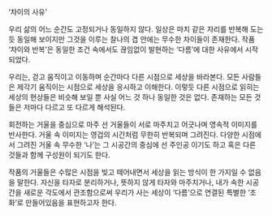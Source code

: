 ‘차이의 사유’

우리 삶의 어느 순간도 고정되거나 동일하지 않다. 일상은 마치 같은 자리를 반복해 도는 듯 동일해 보이지만 그것을 이루는 찰나의 겹 안에는 무수한 차이들이 존재한다. 작품 ‘차이와 반복’은 동일한 조건 속에서도 끊임없이 발현하는 ‘다름’에 대한 사유에서 시작되었다.

우리는, 걷고 움직이고 이동하며 순간마다 다른 시점으로 세상을 바라본다. 모든 사람들은 제각기 움직이는 시점으로 세상을 응시하고 이해한다. 이렇듯 다른 시점으로 읽히는 세상의 현상들은 비슷해 보일 뿐 사실 어느 것 하나 동일한 것은 없다. 존재하는 모든 것들은 저마다 다르고 또 다르게 해석된다.

회전하는 거울을 중심으로 마주 선 거울들이 서로 마주치고 어긋나며 영속적 이미지를 반사한다. 거울 속 이미지는 영겁의 시간처럼 무한히 반복되며 그려진다. 다양한 시점에서 그려진 거울 속 무수한 ‘나’는 그 시공간의 중심에 선 주인공 이기도 하고 혹은 다른 것들과 함께 구성원이 되기도 한다.

작품의 거울들은 수많은 시점을 빚고 떼어내면서 세상을 읽는 방식이 한 가지일 수 없음을 말한다. 자신을 타자로 분리하거나, 뜻하지 않게 타자와 마주치거나, 내가 속한 시공간을 새로운 각도에서 관조함으로써 우리가 사는 세상이 ‘다름’으로 연결된 특별한 ‘조화’로 만들어있음을 표현하고자 한다.